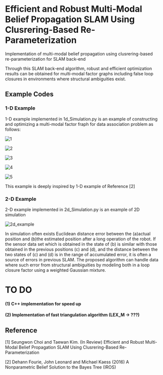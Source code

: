 # Efficient and Robust Multi-Modal Belief Propagation SLAM Using Clusrering-Based Re-Parameterization

Implementation of multi-modal belief propagation using clusrering-based re-parameterization for SLAM back-end

Through this SLAM back-end algorithm, robust and efficient optimization results can be obtained for multi-modal factor graphs including false loop closures in environments where structural ambiguities exist.

## Example Codes

### 1-D Example

1-D example implemented in 1d_Simulation.py is an example of constructing and optimizing a multi-modal factor fraph for data association problem as follows:

![1](https://user-images.githubusercontent.com/38591115/109464852-ae2ac680-7aaa-11eb-8fa2-3d2e956fbe4e.PNG)

![2](https://user-images.githubusercontent.com/38591115/109464873-b551d480-7aaa-11eb-8e4f-9ebf462d8304.PNG)

![3](https://user-images.githubusercontent.com/38591115/109464883-baaf1f00-7aaa-11eb-8da4-b07b76d8e22b.PNG)

![4](https://user-images.githubusercontent.com/38591115/109464891-be42a600-7aaa-11eb-9a24-93c4312c5834.PNG)

![5](https://user-images.githubusercontent.com/38591115/109464894-c13d9680-7aaa-11eb-884f-6eaf9e4b6e98.PNG)

This example is deeply inspired by 1-D example of Reference [2]

### 2-D Example

2-D example implemented in 2d_Simulation.py is an example of 2D simulation

![2d_example](https://user-images.githubusercontent.com/38591115/109468148-8d18a480-7aaf-11eb-97f7-0f380d6f1a9a.png)

In simulation often exists Euclidean distance error between the (a)actual position and (b)the estimated position after a long operation of the robot. If the sensor data set which is obtained in the state of (b) is similar with those obtained in the previous positions (c) and (d), and the distance between the two states of (c) and (d) is in the range of accumulated error, it is often a source of errors in previous SLAM. The proposed algorithm can handle data where such error from structural ambiguities by modeling both in a loop closure factor using a weighted Gaussian mixture.


# TO DO

#### (1) C++ implementation for speed up
#### (2) Implementation of fast triangulation algorithm (LEX_M -> ???)

## Reference

[1] Seungwon Choi and Taewan Kim. (In Review) Efficient and Robust Multi-Modal Belief Propagation SLAM Using Clusrering-Based Re-Parameterization

[2] Dehann Fourie, John Leonard and Michael Kaess (2016) A Nonparametric Belief Solution to the Bayes Tree (IROS)

